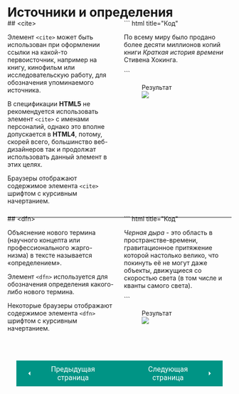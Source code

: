 # Источники и определения

<div style="display:flex;margin-top:-20px;" markdown>
<div style="flex:1;margin-right:20px;" markdown>
## &lt;cite&gt;

Элемент `<cite>` может быть использован при оформлении ссылки на какой-то первоисточник, например на книгу, кинофильм или исследовательскую работу, для обозначения упоминаемого источника. 

В спецификации **HTML5** не рекомендуется использовать элемент `<cite>` с именами персоналий, однако это вполне допускается в **HTML4**, потому, скорей всего, большинство веб- дизайнеров так и продолжат использовать данный элемент в этих целях. 

Браузеры отображают содержимое элемента `<cite>` шрифтом с курсивным начертанием.

</div>
<div style="flex: 1;" markdown>
``` html title="Код"
<p>
По всему миру было продано 
более десяти миллионов копий книги 
<cite>Краткая история времени</cite> 
Стивена Хокинга.
</p>
```
<figure><figcaption>Результат</figcaption><img src="/html-css-manual/assets/images/citeex.png"></figure></div></div>
<hr>
<div style="display:flex;margin-top:-20px;" markdown>
<div style="flex:1;margin-right:20px;" markdown>
## &lt;dfn&gt;

Объяснение нового термина (научного концепта или профессионального жарго- низма) в тексте называется «определением».

Элемент `<dfn>` используется для обозначения определения какого-либо нового термина.

Некоторые браузеры отображают содержимое элемента `<dfn>` шрифтом с курсивным начертанием.

</div>
<div style="flex: 1;" markdown>
``` html title="Код"
<p><dfn>Черная дыра</dfn> - это
область в пространстве-времени,
гравитационное притяжение которой настолько велико, 
что покинуть её не могут даже объекты,
движущиеся со скоростью света 
(в том числе и кванты самого света).
</p>
```
<figure><figcaption>Результат</figcaption><img src="/html-css-manual/assets/images/dfnex.png"></figure></div></div>


<div style="display: flex; justify-content: space-between; padding: 20px; margin-top:30px;"><button class="custom-button" style="background-color: rgb(0, 148, 133); color: white; font-family: 'Roboto', sans-serif; border: none; cursor: pointer; padding: 10px 20px; font-size: 16px; display: flex; align-items: center;" onclick="window.location.href='/html-css-manual/html/text/abbr'"><svg xmlns="http://www.w3.org/2000/svg" viewBox="0 0 24 24" style="fill: white; width: 20px; height: 20px;"><path d="M15 18l-6-6 6-6" /></svg><span style="margin: 0 10px;">Предыдущая страница</span></button><button class="custom-button" style="background-color: rgb(0, 148, 133); color: white; font-family: 'Roboto', sans-serif; border: none; cursor: pointer; padding: 10px 20px; font-size: 16px; display: flex; align-items: center;" onclick="window.location.href='/html-css-manual/html/text/insdel'"><span style="margin: 0 10px;">Следующая страница</span><svg xmlns="http://www.w3.org/2000/svg" viewBox="0 0 24 24" style="fill: white; width: 20px; height: 20px;"><path d="M9 18l6-6-6-6" /></svg></button></div>

